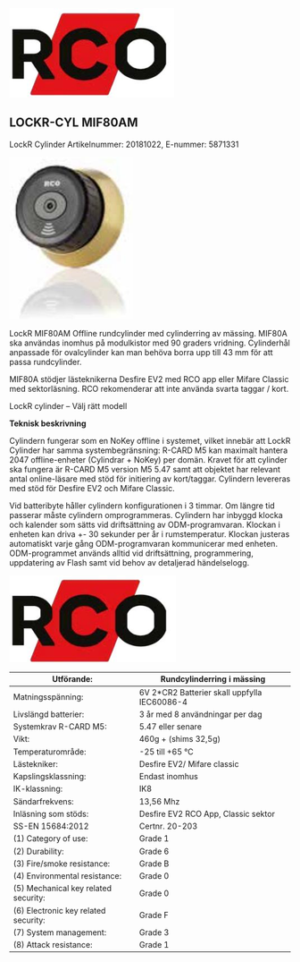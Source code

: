 ![](_page_0_Picture_0.jpeg)

## LOCKR-CYL MIF80AM

LockR Cylinder Artikelnummer: 20181022, E-nummer: 5871331

![](_page_0_Picture_3.jpeg)

LockR MIF80AM Offline rundcylinder med cylinderring av mässing. MIF80A ska användas inomhus på modulkistor med 90 graders vridning. Cylinderhål anpassade för ovalcylinder kan man behöva borra upp till 43 mm för att passa rundcylinder.

MIF80A stödjer lästeknikerna Desfire EV2 med RCO app eller Mifare Classic med sektorläsning. RCO rekomenderar att inte använda svarta taggar / kort.

LockR cylinder – Välj rätt modell

**Teknisk beskrivning**

Cylindern fungerar som en NoKey offline i systemet, vilket innebär att LockR Cylinder har samma systembegränsning: R-CARD M5 kan maximalt hantera 2047 offline-enheter (Cylindrar + NoKey) per domän. Kravet för att cylinder ska fungera är R-CARD M5 version M5 5.47 samt att objektet har relevant antal online-läsare med stöd för initiering av kort/taggar. Cylindern levereras med stöd för Desfire EV2 och Mifare Classic.

Vid batteribyte håller cylindern konfigurationen i 3 timmar. Om längre tid passerar måste cylindern omprogrammeras. Cylindern har inbyggd klocka och kalender som sätts vid driftsättning av ODM-programvaran. Klockan i enheten kan driva +- 30 sekunder per år i rumstemperatur. Klockan justeras automatiskt varje gång ODM-programvaran kommunicerar med enheten. ODM-programmet används alltid vid driftsättning, programmering, uppdatering av Flash samt vid behov av detaljerad händelselogg. 

![](_page_1_Picture_0.jpeg)

| Utförande:                           | Rundcylinderring i mässing                   |
|--------------------------------------|----------------------------------------------|
| Matningsspänning:                    | 6V 2*CR2 Batterier skall uppfylla IEC60086-4 |
| Livslängd batterier:                 | 3 år med 8 användningar per dag              |
| Systemkrav R-CARD M5:                | 5.47 eller senare                            |
| Vikt:                                | 460g + (shims 32,5g)                         |
| Temperaturområde:                    | -25 till +65 °C                              |
| Lästekniker:                         | Desfire EV2/ Mifare classic                  |
| Kapslingsklassning:                  | Endast inomhus                               |
| IK-klassning:                        | IK8                                          |
| Sändarfrekvens:                      | 13,56 Mhz                                    |
| Inläsning som stöds:                 | Desfire EV2 RCO App, Classic sektor          |
| SS-EN 15684:2012                     | Certnr. 20-203                               |
| (1) Category of use:                 | Grade 1                                      |
| (2) Durability:                      | Grade 6                                      |
| (3) Fire/smoke resistance:           | Grade B                                      |
| (4) Environmental resistance:        | Grade 0                                      |
| (5) Mechanical key related security: | Grade 0                                      |
| (6) Electronic key related security: | Grade F                                      |
| (7) System management:               | Grade 3                                      |
| (8) Attack resistance:               | Grade 1                                      |
